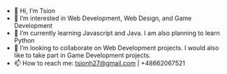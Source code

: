 - 👋 Hi, I’m Tsion
- 👀 I’m interested in Web Development, Web Design, and Game Development
- 🌱 I’m currently learning Javascript and Java. I am also planning to learn Python
- 💞️ I’m looking to collaborate on Web Development projects. I would also like to take part in Game Development projects.
- 📫 How to reach me: tsionh27@gmail.com | +48662067521

<!---
Tsion27/Tsion27 is a ✨ special ✨ repository because its `README.md` (this file) appears on your GitHub profile.
You can click the Preview link to take a look at your changes.
--->
